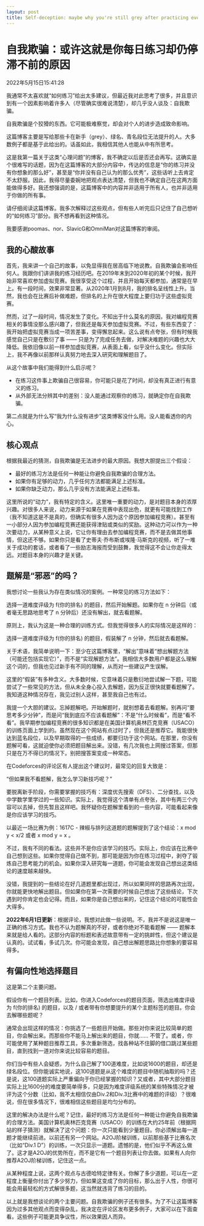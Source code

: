 ```yaml
---
layout: post
title: Self-deception: maybe why you're still grey after practicing every day
---
```


# 自我欺骗：或许这就是你每日练习却仍停滞不前的原因
2022年5月15日15:41:28

我通常不太喜欢就“如何练习”给出太多建议，但最近我对此思考了很多，并且意识到有一个因素影响着许多人（尽管确实很难说清楚），却几乎没人谈及：自我欺骗。

自我欺骗是个狡猾的东西。它可能极难察觉，却会对个人的进步造成致命影响。

这篇博客主要是写给那些卡在新手（grey）、绿名、青名段位无法提升的人。大多数例子都是基于此给出的。话虽如此，我相信其他人也能从中有所思考。

这是我第一篇关于这类“心理问题”的博客，我不确定以后是否还会再写。这确实是个很难写的话题，因为在这篇博客的大部分内容中，传达的信息是“你的练习并没有你想象的那么好”，甚至是“你并没有自己认为的那么优秀”，这些话听上去肯定不太舒服。因此，我得尽量委婉地把观点表达清楚，但我也不确定自己在这两方面能做得多好。我还想强调的是，这篇博客中的内容并非适用于所有人，也并非适用于你做的所有事。

请仔细阅读这篇博客。我多次解释过这些观点，但有些人听完后只记住了自己想听的“如何练习”部分。我不想再看到这种情况。

我要感谢poomas、nor、SlavicG和OmniMan对这篇博客的审阅。

## 我的心酸故事
首先，我来讲一个自己的故事，以免显得我在居高临下地说教。自我欺骗会影响任何人。我跟你们讲讲我的练习经历吧。在2019年末到2020年初的某个时候，我开始非常喜欢参加虚拟竞赛。我很享受这个过程，并且开始每天都参加，通常是在早上。有一段时间，效果非常显著。从2020年1月到8月，我的排名呈线性上升。当然，我也会在比赛后补做难题，但排名的上升在很大程度上要归功于这些虚拟竞赛。

然而，过了一段时间，情况发生了变化。不知出于什么莫名的原因，我对编程竞赛相关的事情没那么感兴趣了，但我还是每天参加虚拟竞赛。不过，有些东西变了：我开始把虚拟竞赛当成一项苦差事，变得懈怠起来。这么说有点夸张，但有时候我感觉自己只是在敷衍了事 —— 只是为了完成任务去做，对解决难题的兴趣也大大降低。我依旧像以前一样参加虚拟竞赛，从表面上看，似乎没什么变化。但实际上，我不再像以前那样认真努力地去深入研究和理解题目了。

从这个故事中我们能得到什么启示呢？
 - 在练习这件事上欺骗自己很容易，你可能只是花了时间，却没有真正进行有意义的练习。
 - 从外部无法分辨其中的差别：没人能通过观察你的练习，就确定你在自我欺骗。

第二点就是为什么写“我为什么没有进步”这类博客没什么用。没人能看透你的内心。

## 核心观点
根据我最近的猜测，自我欺骗是无法进步的最大原因。我想大胆提出三个假设：
 - 最好的练习方法是任何一种能让你避免自我欺骗的合理方法。
 - 如果你有足够的动力，几乎任何方法都能满足上述标准。
 - 如果你缺乏动力，那么几乎没有方法能满足上述标准。

这里所说的“动力”，我有特定的含义。这里唯一重要的动力，是对题目本身的浓厚兴趣。对很多人来说，动力来源于如果在竞赛中表现出色，就更有可能找到工作（我不知道这是不是真的，但确实有很多人因为这个原因参加编程竞赛）。甚至有一小部分人因为参加编程竞赛还能获得津贴或类似的奖励。这种动力可以作为一种次要动力，从某种意义上说，它让你有理由去参加编程竞赛，而不是去做其他事情，但这还不够。如果你只是看了史蒂夫·乔布斯或埃隆·马斯克的视频，听了一堆关于成功的套话，或者看了一些励志海报而受到鼓舞，我觉得这不会让你走得太远。对题目本身的兴趣才是关键。

## 题解是“邪恶”的吗？
我想讨论一些我认为存在类似情况的案例。一种常见的练习方法如下：

选择一道难度评级为 f(你的排名) 的题目，然后开始解题。如果你在 n 分钟后（或者毫无思路地思考了 n 分钟后）还没有解出，就去看题解。

原则上，我认为这是一种合理的训练方式。但我觉得很多人的实际情况是这样的：

选择一道难度评级为 f(你的排名) 的题目，假装解了 n 分钟，然后就去看题解。

关于术语，我简单说明一下：至少在这篇博客里，“解出”意味着“想出解题方法（可能还包括实现它）”，而不是“实现解题方法”。我相信大多数用户都是这么理解这个词的，但我也见过新手有不同的理解，从而对一些建议产生误解。

这里的“假装”有多种含义。大多数时候，它意味着只是敷衍地尝试解一下题，可能尝试了一些常见的方法，但从未全身心投入去解题，因为反正很快就要看题解了。我知道这种情况存在，我见过别人这样，甚至我自己也有过。

我提一个大胆的建议。忘掉题解吧。开始解题时，就别想着去看题解。别再问“要思考多少分钟”，而是问“我到底应不应该看题解”：不是“什么时候看”，而是“看不看”。我早期参加编程竞赛的很多知识都是在美国计算机奥林匹克竞赛（USACO）的训练页面上学到的。虽然现在这个网站有点过时了，但我还是推荐它。我能很快达到蓝名段位，以及早期取得的一些成绩，都要归功于这个网站。在那里，你没有题解可看，这就迫使你必须把题目解出来。没错，有几次我也上网搜过答案，但那只是在万不得已的情况下。别把搜答案变成一种常态。

在Codeforces的评论区有人提出这个建议时，最常见的回复大致是：

“但如果我不看题解，我怎么学习新技巧呢？”

要脱离新手阶段，你需要掌握的技巧有：深度优先搜索（DFS）、二分查找，以及中学数学里学过的一些知识。实际上，我觉得这个清单有点夸张，其中有两三个内容可以去掉，但先暂且这样吧。我怀疑你在题解里看到的一些内容，可能看起来像是你应该学习的技巧。

以最近一场比赛为例：1617C - 辣椒与排列这道题的题解提到了这个结论：x mod y < x/2  或者 x mod y = x 。

不过，我有不同的看法。这些并不是你应该学习的技巧。实际上，你应该在比赛中自己想到这些。如果你觉得自己做不到，那可能是因为你在练习过程中，剥夺了锻炼自己思考能力的机会。如果你深入研究每一道题，你可能会发现自己想出这类结论的速度越来越快。

没错，我提到的一些结论在好几道题里都出现过，所以如果同样的思路再次出现，你就能更快地解出题目。但如果你在第一次需要的时候自己想出了这些结论，下次遇到时你肯定也会记得。而且，如果你是自己想出来的，记住这个结论的可能性会大得多。

**2022年6月1日更新**：根据评论，我想对此做一些说明。不，我并不是说这是唯一正确的练习方式。我也不认为题解真的不好，或者你绝对不能看题解 —— 题解本来就是给人看的。这部分内容的标题和表述故意带有一定的挑衅性，但这个建议是认真的。试试看，多试几次。你可能会发现，自己想出解题思路比你想象的要容易得多。

## 有偏向性地选择题目
这是第二个主要问题。

假设你有一个题目列表。比如，你进入Codeforces的题目页面，筛选出难度评级为 f(你的排名) 的题目，以及 / 或者带有你想要提升的某个主题标签的题目。你会去解哪些题呢？

通常会出现这样的情况：你挑选了一些题目开始做。那些对你来说比较简单的题目，你会解出来。而那些你不能马上解出来的题目，你就…… 不管了。或者，你可能使用了某种题目推荐工具，多次重新筛选，找各种站不住脚的借口跳过某些题目，直到找到一道对你来说比较容易的题目。

你们当中有些人会疑惑，为什么自己解了100道难度，比如说1600的题目，却还是绿名段位。但你能诚实地说，这100道题是从这个难度的题目中随机抽取的吗？还是说，这100道题实际上严重偏向于你已经掌握的知识？又或者，其中大部分题目实际上比1600分的难度要简单得多，只是因为难度评级系统的某些特殊情况才被评为这个分数（比如，我不太相信仅由Div.2和Div.3比赛中的难题的评级）？很难说，但在很多情况下，很难相信这些题目是均匀分布的。

这里的解决办法是什么呢？记住，最好的练习方法是任何一种能让你避免自我欺骗的合理方法。美国计算机奥林匹克竞赛（USACO）的训练在大约25年前（根据网站的样子猜测）就解决了这个问题：你一次只能看到少量题目。你必须解出每一道题才能继续前进。以前还有另一个网站。A2OJ阶梯训练，以前那些基于比赛名次（比如“Div.1 D”）的训练，一次只显示一道题。遗憾的是，他们似乎不再这么做了。这才是A2OJ的优势所在，而不是它有一个题目列表让你去做。如果有人向你推荐A2OJ阶梯训练，记住这一点。

从某种程度上说，这两个观点与古德哈特定律有关。你解了多少道题，可以在一定程度上衡量你付出了多少努力，但如果这变成了你的目标，那么出于人性，你很可能会用最轻松的方式解很多题，这当然就违背了练习的目的。

以上就是我想谈论的两个主要问题。自我欺骗的例子还有很多。为了不让这篇博客因为过多其他观点而变得杂乱，我决定在评论区发布更多例子，大家可以在下面查看。这些例子可能更具争议性，所以效果因人而异。 
